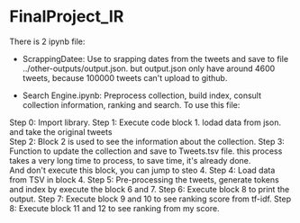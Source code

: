 # FinalProject_IR
There is 2 ipynb file:
- ScrappingDatee: Use to srapping dates from the tweets and save to file ../other-outputs/output.json. 
					but output.json only have around 4600 tweets, because 100000 tweets can't upload to github. 

- Search Engine.ipynb: Preprocess collection, build index, consult collection information, ranking and search. 
To use this file: 
 
 Step 0: Import library. 
 Step 1: Execute code block 1. lodad data from json. and take the original tweets 	
 Step 2: Block 2 is used to see the information about the collection. 
 Step 3: Function to update the collection and save to Tweets.tsv file. 
			this process takes a very long time to process, to save time, it's already done.  
			And don't execute this block, you can jump to steo 4. 
Step 4:	Load data from TSV in block 4. 
Step 5: Pre-processing the tweets, generate tokens and index by execute the block 6 and 7. 
Step 6: Execute block 8 to print the output. 
Step 7: Execute block 9  and 10 to see ranking score from tf-idf.
Step 8: Execute block 11 and 12 to see ranking from my score. 
 	
		